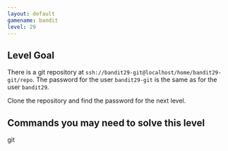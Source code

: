 ```yaml
---
layout: default
gamename: bandit
level: 29
---
```

Level Goal
----------
There is a git repository at `ssh://bandit29-git@localhost/home/bandit29-git/repo`. The password for the user `bandit29-git` is the same as for the user `bandit29`.

Clone the repository and find the password for the next level.


Commands you may need to solve this level
-----------------------------------------
git

